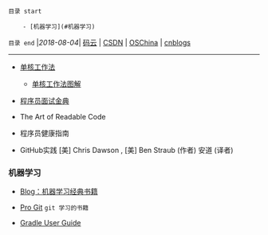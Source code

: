 `目录 start`
 
        - [机器学习](#机器学习)

`目录 end` |_2018-08-04_| [码云](https://gitee.com/gin9) | [CSDN](http://blog.csdn.net/kcp606) | [OSChina](https://my.oschina.net/kcp1104) | [cnblogs](http://www.cnblogs.com/kuangcp)
****************************************
- [单核工作法](http://www.ituring.com.cn/book/1925)
    - [单核工作法图解](http://www.ituring.com.cn/book/1925)
- [程序员面试金典](http://www.ituring.com.cn/book/1010)

- The Art of Readable Code 

- 程序员健康指南


- GitHub实践  [美] Chris Dawson , [美] Ben Straub (作者) 安道 (译者) 


### 机器学习
- [Blog：机器学习经典书籍](http://suanfazu.com/t/topic/15#0-tsina-1-51417-397232819ff9a47a7b7e80a40613cfe1)


- [Pro Git](https://git-scm.com/book/zh/v2) `git 学习的书籍`
- [Gradle User Guide](https://www.gitbook.com/book/dongchuan/gradle-user-guide-/details)
